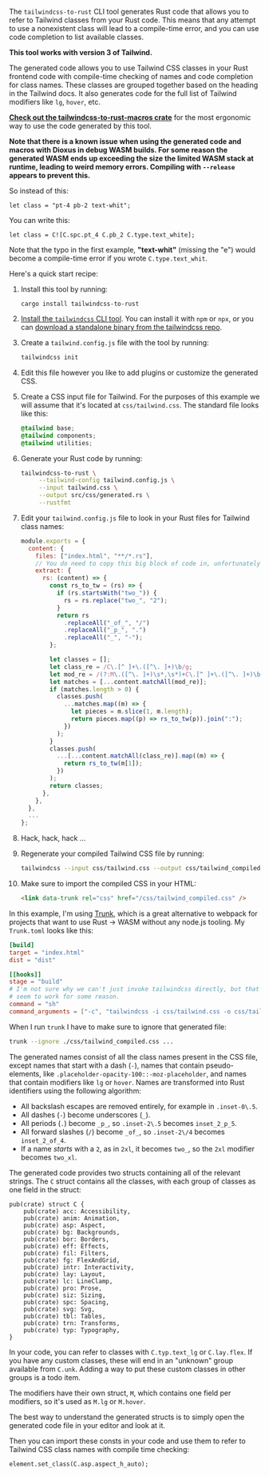The `tailwindcss-to-rust` CLI tool generates Rust code that allows you to
refer to Tailwind classes from your Rust code. This means that any attempt to
use a nonexistent class will lead to a compile-time error, and you can use
code completion to list available classes.

**This tool works with version 3 of Tailwind.**

The generated code allows you to use Tailwind CSS classes in your Rust
frontend code with compile-time checking of names and code completion for
class names. These classes are grouped together based on the heading in the
Tailwind docs. It also generates code for the full list of Tailwind modifiers
like `lg`, `hover`, etc.

[**Check out the tailwindcss-to-rust-macros
crate**](https://crates.io/crates/tailwindcss-to-rust-macros) for the most
ergonomic way to use the code generated by this tool.

**Note that there is a known issue when using the generated code and macros
with Dioxus in debug WASM builds. For some reason the generated WASM ends up
exceeding the size the limited WASM stack at runtime, leading to weird memory
errors. Compiling with `--release` appears to prevent this.**

So instead of this:

```rust,ignore
let class = "pt-4 pb-2 text-whit";
```

You can write this:

```rust,ignore
let class = C![C.spc.pt_4 C.pb_2 C.type.text_white];
```

Note that the typo in the first example, **"text-whit"** (missing the "e")
would become a compile-time error if you wrote `C.type.text_whit`.

Here's a quick start recipe:

1. Install this tool by running:

   ```
   cargo install tailwindcss-to-rust
   ```

2. [Install the `tailwindcss` CLI
   tool](https://tailwindcss.com/docs/installation). You can install it with
   `npm` or `npx`, or you can [download a standalone binary from the
   tailwindcss repo](https://github.com/tailwindlabs/tailwindcss/releases).

3. Create a `tailwind.config.js` file with the tool by running:

   ```sh
   tailwindcss init
   ```

4. Edit this file however you like to add plugins or customize the generated
   CSS.

5. Create a CSS input file for Tailwind. For the purposes of this example we
   will assume that it's located at `css/tailwind.css`. The standard file
   looks like this:

   ```css
   @tailwind base;
   @tailwind components;
   @tailwind utilities;
   ```

6. Generate your Rust code by running:

   ```sh
   tailwindcss-to-rust \
        --tailwind-config tailwind.config.js \
        --input tailwind.css \
        --output src/css/generated.rs \
        --rustfmt
   ```

7. Edit your `tailwind.config.js` file to look in your Rust files for Tailwind
   class names:

   ```js
   module.exports = {
     content: {
       files: ["index.html", "**/*.rs"],
       // You do need to copy this big block of code in, unfortunately.
       extract: {
         rs: (content) => {
           const rs_to_tw = (rs) => {
             if (rs.startsWith("two_")) {
               rs = rs.replace("two_", "2");
             }
             return rs
               .replaceAll("_of_", "/")
               .replaceAll("_p_", ".")
               .replaceAll("_", "-");
           };

           let classes = [];
           let class_re = /C\.[^ ]+\.([^\. ]+)\b/g;
           let mod_re = /(?:M\.([^\. ]+)\s*,\s*)+C\.[^ ]+\.([^\. ]+)\b/g;
           let matches = [...content.matchAll(mod_re)];
           if (matches.length > 0) {
             classes.push(
               ...matches.map((m) => {
                 let pieces = m.slice(1, m.length);
                 return pieces.map((p) => rs_to_tw(p)).join(":");
               })
             );
           }
           classes.push(
             ...[...content.matchAll(class_re)].map((m) => {
               return rs_to_tw(m[1]);
             })
           );
           return classes;
         },
       },
     },
     ...
   };
   ```

8. Hack, hack, hack ...

9. Regenerate your compiled Tailwind CSS file by running:

   ```sh
   tailwindcss --input css/tailwind.css --output css/tailwind_compiled.css`
   ```

10. Make sure to import the compiled CSS in your HTML:

    ```html
    <link data-trunk rel="css" href="/css/tailwind_compiled.css" />
    ```

In this example, I'm using [Trunk](https://trunkrs.dev/), which is a great
alternative to webpack for projects that want to use Rust -> WASM without any
node.js tooling. My `Trunk.toml` looks like this:

```toml
[build]
target = "index.html"
dist = "dist"

[[hooks]]
stage = "build"
# I'm not sure why we can't just invoke tailwindcss directly, but that doesn't
# seem to work for some reason.
command = "sh"
command_arguments = ["-c", "tailwindcss -i css/tailwind.css -o css/tailwind_compiled.css"]
```

When I run `trunk` I have to make sure to ignore that generated file:

```sh
trunk --ignore ./css/tailwind_compiled.css ...
```

The generated names consist of all the class names present in the CSS file,
except names that start with a dash (`-`), names that contain pseudo-elements,
like `.placeholder-opacity-100::-moz-placeholder`, and names that contain
modifiers like `lg` or `hover`. Names are transformed into Rust identifiers
using the following algorithm:

- All backslash escapes are removed entirely, for example in `.inset-0\.5`.
- All dashes (`-`) become underscores (`_`).
- All periods (`.`) become `_p_`, so `.inset-2\.5` becomes `inset_2_p_5`.
- All forward slashes (`/`) become `_of_`, so `.inset-2\/4` becomes
  `inset_2_of_4`.
- If a name _starts_ with a `2`, as in `2xl`, it becomes `two_`, so the `2xl`
  modifier becomes `two_xl`.

The generated code provides two structs containing all of the relevant
strings. The `C` struct contains all the classes, with each group of classes
as one field in the struct:

```rust,ignore
pub(crate) struct C {
    pub(crate) acc: Accessibility,
    pub(crate) anim: Animation,
    pub(crate) asp: Aspect,
    pub(crate) bg: Backgrounds,
    pub(crate) bor: Borders,
    pub(crate) eff: Effects,
    pub(crate) fil: Filters,
    pub(crate) fg: FlexAndGrid,
    pub(crate) intr: Interactivity,
    pub(crate) lay: Layout,
    pub(crate) lc: LineClamp,
    pub(crate) pro: Prose,
    pub(crate) siz: Sizing,
    pub(crate) spc: Spacing,
    pub(crate) svg: Svg,
    pub(crate) tbl: Tables,
    pub(crate) trn: Transforms,
    pub(crate) typ: Typography,
}
```

In your code, you can refer to classes with `C.typ.text_lg` or
`C.lay.flex`. If you have any custom classes, these will end in an "unknown"
group available from `C.unk`. Adding a way to put these custom classes in
other groups is a todo item.

The modifiers have their own struct, `M`, which contains one field per
modifiers, so it's used as `M.lg` or `M.hover`.

The best way to understand the generated structs is to simply open the
generated code file in your editor and look at it.

Then you can import these consts in your code and use them to refer to
Tailwind CSS class names with compile time checking:

```rust,ignore
element.set_class(C.asp.aspect_h_auto);
```
